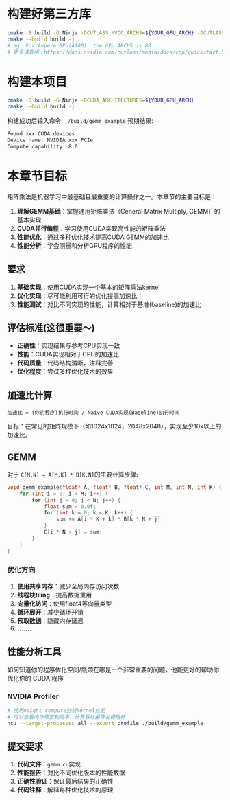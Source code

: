 # 构建好第三方库
```bash
cmake -B build -G Ninja -DCUTLASS_NVCC_ARCHS=${YOUR_GPU_ARCH} -DCUTLASS_ENABLE_TESTS=OFF -DCUTLASS_UNITY_BUILD_ENABLED=ON 
cmake --build build -j
# eg. For Ampere GPU(A100), the GPU ARCHS is 80
# 更多请查阅：https://docs.nvidia.com/cutlass/media/docs/cpp/quickstart.html#building-for-multiple-architectures
```

# 构建本项目
```bash
cmake -B build -G Ninja -DCUDA_ARCHITECTURES=${YOUR_GPU_ARCH}
cmake --build build -j
```
构建成功后输入命令:  `./build/gemm_example`
预期结果:
```bash
Found xxx CUDA devices
Device name: NVIDIA xxx PCIe
Compute capability: 8.0
```

# 本章节目标
矩阵乘法是机器学习中最基础且最重要的计算操作之一。本章节的主要目标是：
1. **理解GEMM基础**：掌握通用矩阵乘法（General Matrix Multiply, GEMM）的基本实现
2. **CUDA并行编程**：学习使用CUDA实现高性能的矩阵乘法
3. **性能优化**：通过多种优化技术提高CUDA GEMM的加速比
4. **性能分析**：学会测量和分析GPU程序的性能

## 要求
1. **基础实现**：使用CUDA实现一个基本的矩阵乘法kernel
2. **优化实现**：尽可能利用可行的优化提高加速比：
3. **性能测试**：对比不同实现的性能，计算相对于基准(baseline)的加速比

## 评估标准(这很重要～)
- **正确性**：实现结果与参考CPU实现一致
- **性能**：CUDA实现相对于CPU的加速比
- **代码质量**：代码结构清晰，注释完善
- **优化程度**：尝试多种优化技术的效果

## 加速比计算
```
加速比 = (你的程序)执行时间 / Naive CUDA实现(Baseline)执行时间
```

目标：在常见的矩阵规模下（如1024x1024，2048x2048），实现至少10x以上的加速比。
## GEMM
对于 `C[M,N] = A[M,K] * B[K,N]`的主要计算步骤:
```c
void gemm_example(float* A, float* B, float* C, int M, int N, int K) {
    for (int i = 0; i < M; i++) {
        for (int j = 0; j < N; j++) {
            float sum = 0.0f;
            for (int k = 0; k < K; k++) {
                sum += A[i * K + k] * B[k * N + j];
            }
            C[i * N + j] = sum;
        }
    }
}
```

### 优化方向
1. **使用共享内存**：减少全局内存访问次数
2. **线程块tiling**：提高数据重用
3. **向量化访问**：使用float4等向量类型
4. **循环展开**：减少循环开销
5. **预取数据**：隐藏内存延迟
6. **.......**

## 性能分析工具
如何知道你的程序优化空间/瓶颈在哪是一个非常重要的问题，他能更好的帮助你优化你的 CUDA 程序
### NVIDIA Profiler
```bash
# 使用nsight compute分析kernel性能
# 可以查看内存带宽利用率、计算吞吐量等关键指标
ncu --target-processes all --export profile ./build/gemm_example
```

## 提交要求

1. **代码文件**：`gemm.cu`实现
2. **性能报告**：对比不同优化版本的性能数据
3. **正确性验证**：保证最后结果的正确性
4. **代码注释**：解释每种优化技术的原理